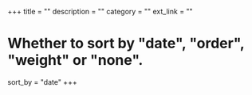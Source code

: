 +++
title = ""
description = ""
category = ""
ext_link = ""

# Whether to sort by "date", "order", "weight" or "none". 
sort_by = "date"
+++
